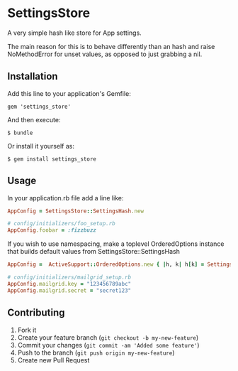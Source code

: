# SettingsStore

A very simple hash like store for App settings.

The main reason for this is to behave differently than an hash
and raise NoMethodError for unset values, as opposed to just
grabbing a nil.

## Installation

Add this line to your application's Gemfile:

    gem 'settings_store'

And then execute:

    $ bundle

Or install it yourself as:

    $ gem install settings_store

## Usage

In your application.rb file add a line like:

```ruby
AppConfig = SettingsStore::SettingsHash.new

# config/initializers/foo_setup.rb
AppConfig.foobar = :fizzbuzz
```

If you wish to use namespacing, make a toplevel OrderedOptions instance that
builds default values from SettingsStore::SettingsHash

```ruby
AppConfig =  ActiveSupport::OrderedOptions.new { |h, k| h[k] = SettingsStore::SettingsHash.new }

# config/initializers/mailgrid_setup.rb
AppConfig.mailgrid.key = "123456789abc"
AppConfig.mailgrid.secret = "secret123"
```

## Contributing

1. Fork it
2. Create your feature branch (`git checkout -b my-new-feature`)
3. Commit your changes (`git commit -am 'Added some feature'`)
4. Push to the branch (`git push origin my-new-feature`)
5. Create new Pull Request
